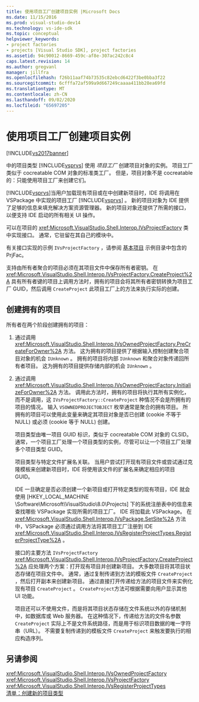 ```yaml
---
title: 使用项目工厂创建项目实例 |Microsoft Docs
ms.date: 11/15/2016
ms.prod: visual-studio-dev14
ms.technology: vs-ide-sdk
ms.topic: conceptual
helpviewer_keywords:
- project factories
- projects [Visual Studio SDK], project factories
ms.assetid: 94c90012-8669-459c-af8e-307ac242c8c4
caps.latest.revision: 14
ms.author: gregvanl
manager: jillfra
ms.openlocfilehash: f26b11aaf74b73535c82ebcd6422f3be0bba3f22
ms.sourcegitcommit: 6cfffa72af599a9d667249caaaa411bb28ea69fd
ms.translationtype: MT
ms.contentlocale: zh-CN
ms.lasthandoff: 09/02/2020
ms.locfileid: "65697205"
---
```

# <a name="creating-project-instances-by-using-project-factories"></a>使用项目工厂创建项目实例
[!INCLUDE[vs2017banner](../../includes/vs2017banner.md)]

中的项目类型 [!INCLUDE[vsprvs](../../includes/vsprvs-md.md)] 使用 *项目工厂* 创建项目对象的实例。 项目工厂类似于 cocreatable COM 对象的标准类工厂。 但是，项目对象不是 cocreatable 的：只能使用项目工厂来创建它们。  
  
 [!INCLUDE[vsprvs](../../includes/vsprvs-md.md)]当用户加载现有项目或在中创建新项目时，IDE 将调用在 VSPackage 中实现的项目工厂 [!INCLUDE[vsprvs](../../includes/vsprvs-md.md)] 。 新的项目对象为 IDE 提供了足够的信息来填充解决方案资源管理器。 新的项目对象还提供了所需的接口，以便支持 IDE 启动的所有相关 UI 操作。  
  
 可以在项目的 <xref:Microsoft.VisualStudio.Shell.Interop.IVsProjectFactory> 类中实现接口。 通常，它驻留在其自己的模块中。  
  
 有关接口实现的示例 `IVsProjectFactory` ，请参阅 [基本项目](https://msdn.microsoft.com/385fd2a3-d9f1-4808-87c2-a3f05a91fc36) 示例目录中包含的 PrjFac。  
  
 支持由所有者聚合的项目必须在其项目文件中保存所有者密钥。 在 <xref:Microsoft.VisualStudio.Shell.Interop.IVsProjectFactory.CreateProject%2A> 具有所有者键的项目上调用方法时，拥有的项目会将其所有者密钥转换为项目工厂 GUID，然后调用 `CreateProject` 此项目工厂上的方法来执行实际的创建。  
  
## <a name="creating-an-owned-project"></a>创建拥有的项目  
 所有者在两个阶段创建拥有的项目：  
  
1. 通过调用 <xref:Microsoft.VisualStudio.Shell.Interop.IVsOwnedProjectFactory.PreCreateForOwner%2A> 方法。 这为拥有的项目提供了根据输入控制创建聚合项目对象的机会 `IUnknown` 。 拥有的项目将内部 `IUnknown` 和聚合对象传递回所有者项目。 这为拥有的项目提供存储内部的机会 `IUnknown` 。  
  
2. 通过调用 <xref:Microsoft.VisualStudio.Shell.Interop.IVsOwnedProjectFactory.InitializeForOwner%2A> 方法。 调用此方法时，拥有的项目将执行其所有实例化，而不是调用，这 `IVsProjectFactory::CreateProject` 种情况不会是所拥有的项目的情况。 输入 `VSOWNEDPROJECTOBJECT` 枚举通常是聚合的拥有项目。 所拥有的项目可以使用此变量来确定其项目对象是否已创建 (cookie 不等于 NULL) 或必须 (cookie 等于 NULL) 创建。  
  
   项目类型由唯一项目 GUID 标识，类似于 cocreatable COM 对象的 CLSID。 通常，一个项目工厂处理一个项目类型的实例，尽管可以让一个项目工厂处理多个项目类型 GUID。  
  
   项目类型与特定文件扩展名关联。 当用户尝试打开现有项目文件或尝试通过克隆模板来创建新项目时，IDE 将使用该文件的扩展名来确定相应的项目 GUID。  
  
   IDE 一旦确定是否必须创建一个新项目或打开特定类型的现有项目，IDE 就会使用 [HKEY_LOCAL_MACHINE \Software\Microsoft\VisualStudio\8.0\Projects] 下的系统注册表中的信息来查找哪些 VSPackage 实现所需的项目工厂。 IDE 将加载此 VSPackage。 在 <xref:Microsoft.VisualStudio.Shell.Interop.IVsPackage.SetSite%2A> 方法中，VSPackage 必须通过调用方法将其项目工厂注册到 IDE <xref:Microsoft.VisualStudio.Shell.Interop.IVsRegisterProjectTypes.RegisterProjectType%2A> 。  
  
   接口的主要方法 `IVsProjectFactory` <xref:Microsoft.VisualStudio.Shell.Interop.IVsProjectFactory.CreateProject%2A> 应处理两个方案：打开现有项目并创建新项目。 大多数项目将其项目状态存储在项目文件中。 通常，通过复制传递到方法的模板文件 `CreateProject` ，然后打开副本来创建新项目。 通过直接打开传递给方法的项目文件来实例化现有项目 `CreateProject` 。 `CreateProject`方法可根据需要向用户显示其他 UI 功能。  
  
   项目还可以不使用文件，而是将其项目状态存储在文件系统以外的存储机制中，如数据库或 Web 服务器。 在这种情况下，传递给方法的文件名参数 `CreateProject` 实际上不是文件系统路径，而是用于标识项目数据的唯一字符串（URL）。 不需要复制传递到的模板文件 `CreateProject` 来触发要执行的相应构造序列。  
  
## <a name="see-also"></a>另请参阅  
 <xref:Microsoft.VisualStudio.Shell.Interop.IVsOwnedProjectFactory>   
 <xref:Microsoft.VisualStudio.Shell.Interop.IVsProjectFactory>   
 <xref:Microsoft.VisualStudio.Shell.Interop.IVsRegisterProjectTypes>   
 [清单：创建新的项目类型](../../extensibility/internals/checklist-creating-new-project-types.md)
